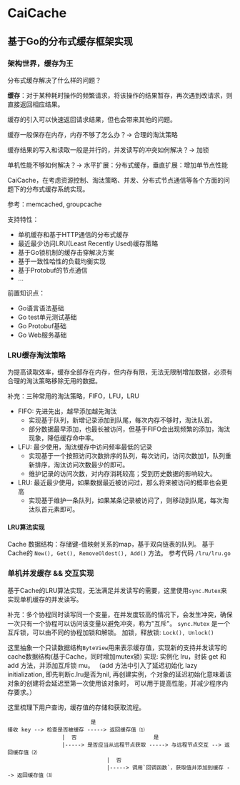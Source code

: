 # CaiCache
## 基于Go的分布式缓存框架实现

### 架构世界，缓存为王
分布式缓存解决了什么样的问题？

**缓存**：对于某种耗时操作的频繁请求，将该操作的结果暂存，再次遇到改请求，则直接返回相应结果。

缓存的引入可以快速返回请求结果，但也会带来其他的问题。

缓存一般保存在内存，内存不够了怎么办？-> 合理的淘汰策略

缓存结果的写入和读取一般是并行的，并发读写的冲突如何解决？-> 加锁

单机性能不够如何解决？-> 水平扩展：分布式缓存，垂直扩展：增加单节点性能

CaiCache，在考虑资源控制、淘汰策略、并发、分布式节点通信等各个方面的问题下的分布式缓存系统实现。

参考：memcached, groupcache

支持特性：
- 单机缓存和基于HTTP通信的分布式缓存
- 最近最少访问LRU(Least Recently Used)缓存策略
- 基于Go锁机制的缓存击穿解决方案
- 基于一致性哈性的负载均衡实现
- 基于Protobuf的节点通信
- ...

前置知识点：
- Go语言语法基础
- Go test单元测试基础
- Go Protobuf基础
- Go Web服务基础

### LRU缓存淘汰策略
为提高读取效率，缓存全部存在内存，但内存有限，无法无限制增加数据，必须有合理的淘汰策略移除无用的数据。

补充：三种常用的淘汰策略，FIFO，LFU，LRU
- FIFO: 先进先出，越早添加越先淘汰
  - 实现基于队列，新增记录添加到队尾，每次内存不够时，淘汰队首。
  - 部分数据最早添加，也最长被访问，但基于FIFO会出现频繁的添加，淘汰现象，降低缓存命中率。
- LFU: 最少使用，淘汰缓存中访问频率最低的记录
  - 实现基于一个按照访问次数排序的队列，每次访问，访问次数加1，队列重新排序，淘汰访问次数最少的即可。
  - 维护记录的访问次数，对内存消耗较高；受到历史数据的影响较大。
- LRU: 最近最少使用，如果数据最近被访问过，那么将来被访问的概率也会更高
  - 实现基于维护一条队列，如果某条记录被访问了，则移动到队尾，每次淘汰队首元素即可。

#### LRU算法实现
Cache 数据结构：存储键-值映射关系的map，基于双向链表的队列。
基于Cache的 `New(), Get(), RemoveOldest(), Add()` 方法。
参考代码 `/lru/lru.go`

### 单机并发缓存 && 交互实现
基于Cache的LRU算法实现，无法满足并发读写的需要，这里使用`sync.Mutex`来实现单机缓存的并发读写。

补充：多个协程同时读写同一个变量，在并发度较高的情况下，会发生冲突，确保一次只有一个协程可以访问该变量以避免冲突，称为"互斥"。
`sync.Mutex` 是一个互斥锁，可以由不同的协程加锁和解锁。 加锁，释放锁: `Lock(), Unlock()`

这里抽象一个只读数据结构`ByteView`用来表示缓存值，实现新的支持并发读写的cache数据结构(基于Cache，同时增加mutex锁)
实现: 实例化 lru，封装 get 和 add 方法，并添加互斥锁 mu。
（add 方法中引入了延迟初始化 lazy initialization, 即先判断c.lru是否为nil, 再创建实例，个对象的延迟初始化意味着该对象的创建将会延迟至第一次使用该对象时，
可以用于提高性能，并减少程序内存要求。）

这里梳理下用户查询，缓存值的存储和获取流程。 
```text
                          是
接收 key --> 检查是否被缓存 -----> 返回缓存值 ⑴
                 |  否                        是
                 |-----> 是否应当从远程节点获取 -----> 与远程节点交互 --> 返回缓存值 ⑵
                               |  否
                               |-----> 调用`回调函数`，获取值并添加到缓存 --> 返回缓存值 ⑶

```

